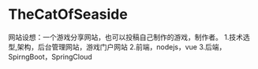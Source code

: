 # TheCatOfSeaside
网站设想：一个游戏分享网站，也可以投稿自己制作的游戏，制作者。
1.技术选型,架构，后台管理网站，游戏门户网站
2.前端，nodejs，vue
3.后端，SpirngBoot，SpringCloud
